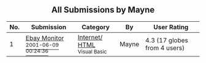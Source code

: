 ﻿<div align="center">

## All Submissions by Mayne

</div>

No.  | Submission | Category | By   | User Rating
---- | ---------- | -------- | ---- | -----------
1 | [Ebay Monitor<br /><sup>2001-06-09 00:24:36</sup>](https://github.com/Planet-Source-Code/mayne-ebay-monitor__1-23913) | [Internet/ HTML<br /><sup>Visual Basic</sup>](../ByCategory/internet-html__1-34.md) | Mayne | 4.3 (17 globes from 4 users)
